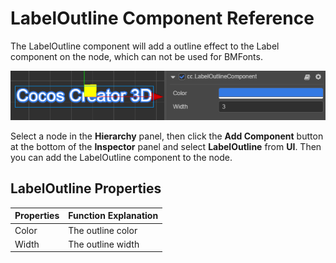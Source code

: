 # LabelOutline Component Reference

The LabelOutline component will add a outline effect to the Label component on the node, which can not be used for BMFonts.

![](label/labeloutline.png)

Select a node in the **Hierarchy** panel, then click the **Add Component** button at the bottom of the **Inspector** panel and select **LabelOutline** from **UI**. Then you can add the LabelOutline component to the node.

## LabelOutline Properties

| Properties | Function Explanation |
| -------------- | ----------- |
| Color | The outline color |
| Width | The outline width |
